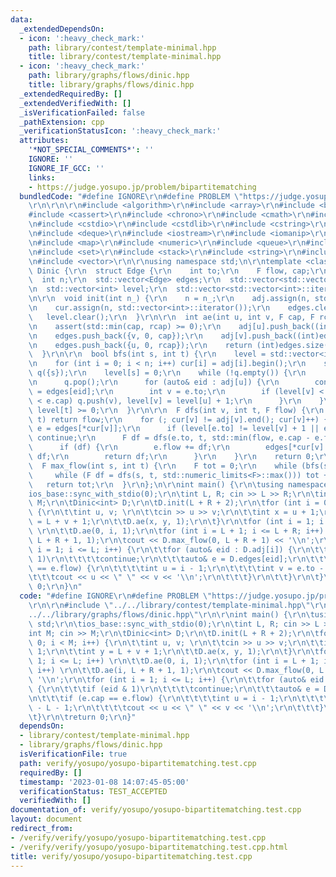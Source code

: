 ```yaml
---
data:
  _extendedDependsOn:
  - icon: ':heavy_check_mark:'
    path: library/contest/template-minimal.hpp
    title: library/contest/template-minimal.hpp
  - icon: ':heavy_check_mark:'
    path: library/graphs/flows/dinic.hpp
    title: library/graphs/flows/dinic.hpp
  _extendedRequiredBy: []
  _extendedVerifiedWith: []
  _isVerificationFailed: false
  _pathExtension: cpp
  _verificationStatusIcon: ':heavy_check_mark:'
  attributes:
    '*NOT_SPECIAL_COMMENTS*': ''
    IGNORE: ''
    IGNORE_IF_GCC: ''
    links:
    - https://judge.yosupo.jp/problem/bipartitematching
  bundledCode: "#define IGNORE\r\n#define PROBLEM \"https://judge.yosupo.jp/problem/bipartitematching\"\
    \r\n\r\n\r\n#include <algorithm>\r\n#include <array>\r\n#include <bitset>\r\n\
    #include <cassert>\r\n#include <chrono>\r\n#include <cmath>\r\n#include <complex>\r\
    \n#include <cstdio>\r\n#include <cstdlib>\r\n#include <cstring>\r\n#include <ctime>\r\
    \n#include <deque>\r\n#include <iostream>\r\n#include <iomanip>\r\n#include <list>\r\
    \n#include <map>\r\n#include <numeric>\r\n#include <queue>\r\n#include <random>\r\
    \n#include <set>\r\n#include <stack>\r\n#include <string>\r\n#include <unordered_map>\r\
    \n#include <vector>\r\n\r\nusing namespace std;\n\r\ntemplate <class F>\r\nstruct\
    \ Dinic {\r\n  struct Edge {\r\n    int to;\r\n    F flow, cap;\r\n  };\r\n\r\n\
    \  int n;\r\n  std::vector<Edge> edges;\r\n  std::vector<std::vector<int>> adj;\r\
    \n  std::vector<int> level;\r\n  std::vector<std::vector<int>::iterator> cur;\r\
    \n\r\n  void init(int n_) {\r\n    n = n_;\r\n    adj.assign(n, std::vector<int>());\r\
    \n    cur.assign(n, std::vector<int>::iterator());\r\n    edges.clear();\r\n \
    \   level.clear();\r\n  }\r\n\r\n  int ae(int u, int v, F cap, F rcap = 0) {\r\
    \n    assert(std::min(cap, rcap) >= 0);\r\n    adj[u].push_back((int)edges.size());\r\
    \n    edges.push_back({v, 0, cap});\r\n    adj[v].push_back((int)edges.size());\r\
    \n    edges.push_back({u, 0, rcap});\r\n    return (int)edges.size() - 2;\r\n\
    \  }\r\n\r\n  bool bfs(int s, int t) {\r\n    level = std::vector<int>(n, -1);\r\
    \n    for (int i = 0; i < n; i++) cur[i] = adj[i].begin();\r\n    std::queue<int>\
    \ q({s});\r\n    level[s] = 0;\r\n    while (!q.empty()) {\r\n      int u = q.front();\r\
    \n      q.pop();\r\n      for (auto& eid : adj[u]) {\r\n        const Edge& e\
    \ = edges[eid];\r\n        int v = e.to;\r\n        if (level[v] < 0 && e.flow\
    \ < e.cap) q.push(v), level[v] = level[u] + 1;\r\n      }\r\n    }\r\n    return\
    \ level[t] >= 0;\r\n  }\r\n\r\n  F dfs(int v, int t, F flow) {\r\n    if (v ==\
    \ t) return flow;\r\n    for (; cur[v] != adj[v].end(); cur[v]++) {\r\n      Edge&\
    \ e = edges[*cur[v]];\r\n      if (level[e.to] != level[v] + 1 || e.flow == e.cap)\
    \ continue;\r\n      F df = dfs(e.to, t, std::min(flow, e.cap - e.flow));\r\n\
    \      if (df) {\r\n        e.flow += df;\r\n        edges[*cur[v] ^ 1].flow -=\
    \ df;\r\n        return df;\r\n      }\r\n    }\r\n    return 0;\r\n  }\r\n\r\n\
    \  F max_flow(int s, int t) {\r\n    F tot = 0;\r\n    while (bfs(s, t))\r\n \
    \     while (F df = dfs(s, t, std::numeric_limits<F>::max())) tot += df;\r\n \
    \   return tot;\r\n  }\r\n};\n\r\nint main() {\r\n\tusing namespace std;\r\n\t\
    ios_base::sync_with_stdio(0);\r\n\tint L, R; cin >> L >> R;\r\n\tint M; cin >>\
    \ M;\r\n\tDinic<int> D;\r\n\tD.init(L + R + 2);\r\n\tfor (int i = 0; i < M; i++)\
    \ {\r\n\t\tint u, v; \r\n\t\tcin >> u >> v;\r\n\t\tint x = u + 1;\r\n\t\tint y\
    \ = L + v + 1;\r\n\t\tD.ae(x, y, 1);\r\n\t}\r\n\tfor (int i = 1; i <= L; i++)\
    \ \r\n\t\tD.ae(0, i, 1);\r\n\tfor (int i = L + 1; i <= L + R; i++) \r\n\t\tD.ae(i,\
    \ L + R + 1, 1);\r\n\tcout << D.max_flow(0, L + R + 1) << '\\n';\r\n\tfor (int\
    \ i = 1; i <= L; i++) {\r\n\t\tfor (auto& eid : D.adj[i]) {\r\n\t\t\tif (eid &\
    \ 1)\r\n\t\t\t\tcontinue;\r\n\t\t\tauto& e = D.edges[eid];\r\n\t\t\tif (e.cap\
    \ == e.flow) {\r\n\t\t\t\tint u = i - 1;\r\n\t\t\t\tint v = e.to - L - 1;\r\n\t\
    \t\t\tcout << u << \" \" << v << '\\n';\r\n\t\t\t}\r\n\t\t}\r\n\t}\r\n\treturn\
    \ 0;\r\n}\n"
  code: "#define IGNORE\r\n#define PROBLEM \"https://judge.yosupo.jp/problem/bipartitematching\"\
    \r\n\r\n#include \"../../library/contest/template-minimal.hpp\"\r\n#include \"\
    ../../library/graphs/flows/dinic.hpp\"\r\n\r\nint main() {\r\n\tusing namespace\
    \ std;\r\n\tios_base::sync_with_stdio(0);\r\n\tint L, R; cin >> L >> R;\r\n\t\
    int M; cin >> M;\r\n\tDinic<int> D;\r\n\tD.init(L + R + 2);\r\n\tfor (int i =\
    \ 0; i < M; i++) {\r\n\t\tint u, v; \r\n\t\tcin >> u >> v;\r\n\t\tint x = u +\
    \ 1;\r\n\t\tint y = L + v + 1;\r\n\t\tD.ae(x, y, 1);\r\n\t}\r\n\tfor (int i =\
    \ 1; i <= L; i++) \r\n\t\tD.ae(0, i, 1);\r\n\tfor (int i = L + 1; i <= L + R;\
    \ i++) \r\n\t\tD.ae(i, L + R + 1, 1);\r\n\tcout << D.max_flow(0, L + R + 1) <<\
    \ '\\n';\r\n\tfor (int i = 1; i <= L; i++) {\r\n\t\tfor (auto& eid : D.adj[i])\
    \ {\r\n\t\t\tif (eid & 1)\r\n\t\t\t\tcontinue;\r\n\t\t\tauto& e = D.edges[eid];\r\
    \n\t\t\tif (e.cap == e.flow) {\r\n\t\t\t\tint u = i - 1;\r\n\t\t\t\tint v = e.to\
    \ - L - 1;\r\n\t\t\t\tcout << u << \" \" << v << '\\n';\r\n\t\t\t}\r\n\t\t}\r\n\
    \t}\r\n\treturn 0;\r\n}"
  dependsOn:
  - library/contest/template-minimal.hpp
  - library/graphs/flows/dinic.hpp
  isVerificationFile: true
  path: verify/yosupo/yosupo-bipartitematching.test.cpp
  requiredBy: []
  timestamp: '2023-01-08 14:07:45-05:00'
  verificationStatus: TEST_ACCEPTED
  verifiedWith: []
documentation_of: verify/yosupo/yosupo-bipartitematching.test.cpp
layout: document
redirect_from:
- /verify/verify/yosupo/yosupo-bipartitematching.test.cpp
- /verify/verify/yosupo/yosupo-bipartitematching.test.cpp.html
title: verify/yosupo/yosupo-bipartitematching.test.cpp
---
```


